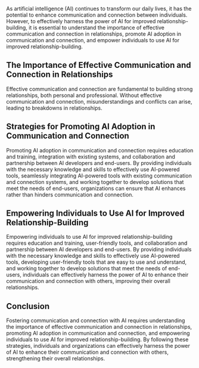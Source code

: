 
As artificial intelligence (AI) continues to transform our daily lives, it has the potential to enhance communication and connection between individuals. However, to effectively harness the power of AI for improved relationship-building, it is essential to understand the importance of effective communication and connection in relationships, promote AI adoption in communication and connection, and empower individuals to use AI for improved relationship-building.

The Importance of Effective Communication and Connection in Relationships
-------------------------------------------------------------------------

Effective communication and connection are fundamental to building strong relationships, both personal and professional. Without effective communication and connection, misunderstandings and conflicts can arise, leading to breakdowns in relationships.

Strategies for Promoting AI Adoption in Communication and Connection
--------------------------------------------------------------------

Promoting AI adoption in communication and connection requires education and training, integration with existing systems, and collaboration and partnership between AI developers and end-users. By providing individuals with the necessary knowledge and skills to effectively use AI-powered tools, seamlessly integrating AI-powered tools with existing communication and connection systems, and working together to develop solutions that meet the needs of end-users, organizations can ensure that AI enhances rather than hinders communication and connection.

Empowering Individuals to Use AI for Improved Relationship-Building
-------------------------------------------------------------------

Empowering individuals to use AI for improved relationship-building requires education and training, user-friendly tools, and collaboration and partnership between AI developers and end-users. By providing individuals with the necessary knowledge and skills to effectively use AI-powered tools, developing user-friendly tools that are easy to use and understand, and working together to develop solutions that meet the needs of end-users, individuals can effectively harness the power of AI to enhance their communication and connection with others, improving their overall relationships.

Conclusion
----------

Fostering communication and connection with AI requires understanding the importance of effective communication and connection in relationships, promoting AI adoption in communication and connection, and empowering individuals to use AI for improved relationship-building. By following these strategies, individuals and organizations can effectively harness the power of AI to enhance their communication and connection with others, strengthening their overall relationships.

